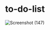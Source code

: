 # to-do-list

![Screenshot (147)](https://user-images.githubusercontent.com/118010705/229771601-f556ef42-08e6-4b0b-8c8a-47621e36ccb2.png)
